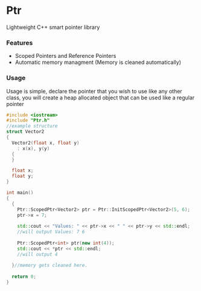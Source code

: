 # Ptr
Lightweight C++ smart pointer library

### Features
* Scoped Pointers and Reference Pointers
* Automatic memory managment (Memory is cleaned automatically)

### Usage
Usage is simple, declare the pointer that you wish to use like any other class, you will create a heap allocated object that can be used like a regular pointer
```c++
#include <iostream>
#include "Ptr.h"
//example structure
struct Vector2
{
  Vector2(float x, float y)
    : x(x), y(y)
  {
  }

  float x;
  float y;
}

int main()
{
  {
    Ptr::ScopedPtr<Vector2> ptr = Ptr::InitScopedPtr<Vector2>(5, 6);
    ptr->x = 7;
  
    std::cout << "Values: " << ptr->x << " " << ptr->y << std::endl;
    //will output Values: 7 6
  
    Ptr::ScopedPtr<int> ptr(new int(4));
    std::cout << *ptr << std::endl;
    //will output 4
    
  }//memory gets cleaned here.
  
  return 0;
}
